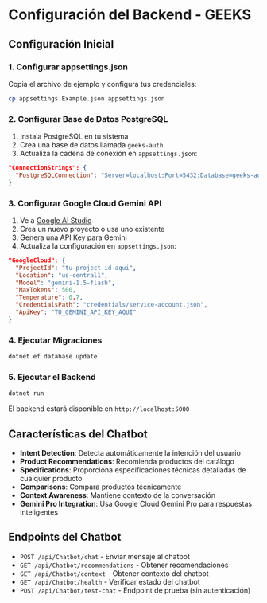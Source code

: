 # Configuración del Backend - GEEKS

## Configuración Inicial

### 1. Configurar appsettings.json

Copia el archivo de ejemplo y configura tus credenciales:

```bash
cp appsettings.Example.json appsettings.json
```

### 2. Configurar Base de Datos PostgreSQL

1. Instala PostgreSQL en tu sistema
2. Crea una base de datos llamada `geeks-auth`
3. Actualiza la cadena de conexión en `appsettings.json`:

```json
"ConnectionStrings": {
  "PostgreSQLConnection": "Server=localhost;Port=5432;Database=geeks-auth;Username=postgres;Password=TU_PASSWORD_AQUI;"
}
```

### 3. Configurar Google Cloud Gemini API

1. Ve a [Google AI Studio](https://aistudio.google.com/)
2. Crea un nuevo proyecto o usa uno existente
3. Genera una API Key para Gemini
4. Actualiza la configuración en `appsettings.json`:

```json
"GoogleCloud": {
  "ProjectId": "tu-project-id-aqui",
  "Location": "us-central1",
  "Model": "gemini-1.5-flash",
  "MaxTokens": 500,
  "Temperature": 0.7,
  "CredentialsPath": "credentials/service-account.json",
  "ApiKey": "TU_GEMINI_API_KEY_AQUI"
}
```

### 4. Ejecutar Migraciones

```bash
dotnet ef database update
```

### 5. Ejecutar el Backend

```bash
dotnet run
```

El backend estará disponible en `http://localhost:5000`

## Características del Chatbot

- **Intent Detection**: Detecta automáticamente la intención del usuario
- **Product Recommendations**: Recomienda productos del catálogo
- **Specifications**: Proporciona especificaciones técnicas detalladas de cualquier producto
- **Comparisons**: Compara productos técnicamente
- **Context Awareness**: Mantiene contexto de la conversación
- **Gemini Pro Integration**: Usa Google Cloud Gemini Pro para respuestas inteligentes

## Endpoints del Chatbot

- `POST /api/Chatbot/chat` - Enviar mensaje al chatbot
- `GET /api/Chatbot/recommendations` - Obtener recomendaciones
- `GET /api/Chatbot/context` - Obtener contexto del chatbot
- `GET /api/Chatbot/health` - Verificar estado del chatbot
- `POST /api/Chatbot/test-chat` - Endpoint de prueba (sin autenticación)